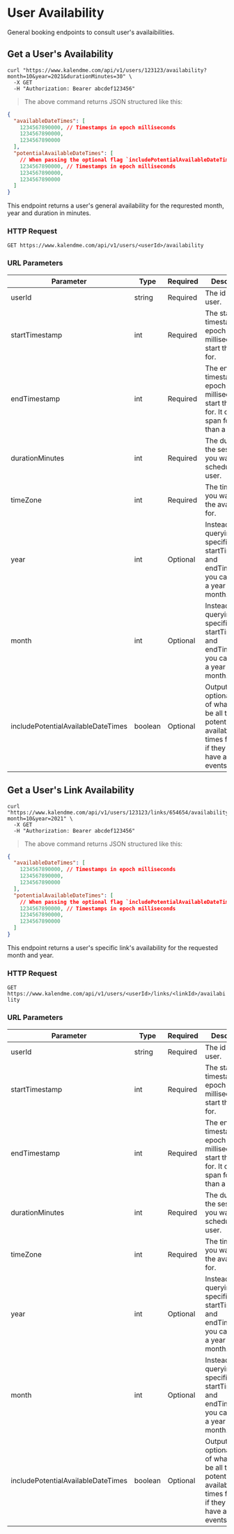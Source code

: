 # User Availability

General booking endpoints to consult user's availaibilities.

## Get a User's Availability

```shell
curl "https://www.kalendme.com/api/v1/users/123123/availability?month=10&year=2021&durationMinutes=30" \
  -X GET
  -H "Authorization: Bearer abcdef123456"
```

> The above command returns JSON structured like this:

```json
{
  "availableDateTimes": [
    1234567890000, // Timestamps in epoch milliseconds
    1234567890000,
    1234567890000
  ],
  "potentialAvailableDateTimes": [
    // When passing the optional flag `includePotentialAvailableDateTimes`
    1234567890000, // Timestamps in epoch milliseconds
    1234567890000,
    1234567890000
  ]
}
```

This endpoint returns a user's general availability for the requrested month, year and duration in minutes.

### HTTP Request

`GET https://www.kalendme.com/api/v1/users/<userId>/availability`

### URL Parameters

| Parameter                          | Type    | Required | Description                                                                                                                  |
| ---------------------------------- | ------- | -------- | ---------------------------------------------------------------------------------------------------------------------------- |
| userId                             | string  | Required | The id of the user.                                                                                                          |
| startTimestamp                     | int     | Required | The start timestamp in epoch milliseconds to start the query for.                                                            |
| endTimestamp                       | int     | Required | The end timestamp in epoch milliseconds to start the query for. It cannot span for more than a month.                        |
| durationMinutes                    | int     | Required | The duration of the session you want to schedule this user.                                                                  |
| timeZone                           | int     | Required | The time zone you want to get the availability for.                                                                          |
| year                               | int     | Optional | Instead of querying a specific startTimestamp and endTimestamp you can pass in a year and month.                             |
| month                              | int     | Optional | Instead of querying a specific startTimestamp and endTimestamp you can pass in a year and month.                             |
| includePotentialAvailableDateTimes | boolean | Optional | Output an optional array of what would be all the potential available date times for a user if they did not have any events. |

## Get a User's Link Availability

```shell
curl "https://www.kalendme.com/api/v1/users/123123/links/654654/availability?month=10&year=2021" \
  -X GET
  -H "Authorization: Bearer abcdef123456"
```

> The above command returns JSON structured like this:

```json
{
  "availableDateTimes": [
    1234567890000, // Timestamps in epoch milliseconds
    1234567890000,
    1234567890000
  ],
  "potentialAvailableDateTimes": [
    // When passing the optional flag `includePotentialAvailableDateTimes`
    1234567890000, // Timestamps in epoch milliseconds
    1234567890000,
    1234567890000
  ]
}
```

This endpoint returns a user's specific link's availability for the requested month and year.

### HTTP Request

`GET https://www.kalendme.com/api/v1/users/<userId>/links/<linkId>/availability`

### URL Parameters

| Parameter                          | Type    | Required | Description                                                                                                                  |
| ---------------------------------- | ------- | -------- | ---------------------------------------------------------------------------------------------------------------------------- |
| userId                             | string  | Required | The id of the user.                                                                                                          |
| startTimestamp                     | int     | Required | The start timestamp in epoch milliseconds to start the query for.                                                            |
| endTimestamp                       | int     | Required | The end timestamp in epoch milliseconds to start the query for. It cannot span for more than a month.                        |
| durationMinutes                    | int     | Required | The duration of the session you want to schedule this user.                                                                  |
| timeZone                           | int     | Required | The time zone you want to get the availability for.                                                                          |
| year                               | int     | Optional | Instead of querying a specific startTimestamp and endTimestamp you can pass in a year and month.                             |
| month                              | int     | Optional | Instead of querying a specific startTimestamp and endTimestamp you can pass in a year and month.                             |
| includePotentialAvailableDateTimes | boolean | Optional | Output an optional array of what would be all the potential available date times for a user if they did not have any events. |
